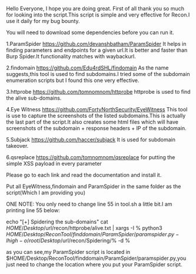 Hello Everyone,
I hope you are doing great.
First of all thank you so much for looking into the script.This script is simple and very effective for Recon.I use it daily for my bug bounty.

You will need to download some dependencies before you can run it.

1.ParamSpider https://github.com/devanshbatham/ParamSpider
It helps in finding parameters and endpoints for a given url.It is better and faster than Burp Spider.It functionality matches with waybackurl.

2.findomain https://github.com/Edu4rdSHL/findomain
As the name suggests,this tool is used to find subdomains.I tried some of the subdomain enumeration scripts but I found this one very effective.

3.httprobe https://github.com/tomnomnom/httprobe
httprobe is used to find the alive sub-domains.

4.Eye Witness https://github.com/FortyNorthSecurity/EyeWitness
This tool is use to capture the screenshots of the listed subdomains.This is actually the last part of the script.It also creates some html files which will have screenshots of the subdomain + response headers + IP of the subdomain.

5.Subjack https://github.com/haccer/subjack
It is used for subdomain takeover.

6.qsreplace https://github.com/tomnomnom/qsreplace
for putting the simple XSS payload in every parameter

Please go to each link and read the documentation and install it.

Put all EyeWitness,findomain and ParamSpider in the same folder as the script(Which I am providing you)

ONE NOTE: You only need to change line 55 in tool.sh a little bit.I am printing line 55 below:

echo "[+] Spidering the sub-domains"
cat $HOME/Desktop/$url/recon/httprobe/alive.txt | xargs -I % python3 $HOME/Desktop/ReconTool/finddomain/ParamSpider/paramspider.py -l high -o /root/Desktop/$url/recon/Spidering/% -d %

as you can see,my ParamSpider script is located in $HOME/Desktop/ReconTool/finddomain/ParamSpider/paramspider.py,you just need to change the location where you put your ParamSpider script.

